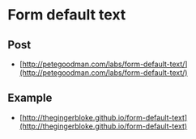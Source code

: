 # Form default text

## Post

 - [http://petegoodman.com/labs/form-default-text/](http://petegoodman.com/labs/form-default-text/)

## Example

 - [http://thegingerbloke.github.io/form-default-text](http://thegingerbloke.github.io/form-default-text)